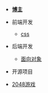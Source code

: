 <!--
 * @Descripttion: 
 * @version: 
 * @Author: suckson
 * @Date: 2019-04-02 12:06:29
 * @LastEditors: suckson
 * @LastEditTime: 2019-09-22 20:30:20
 -->
- [**博主**](aboutme/my.md)

- 前端开发
    - [css](slientdoc/web/html/cssoperation)

- 后端开发
    - [面向对象](serverdoc/java/oop)
    

- 开源项目

- [2048游戏]('https://github.com/Suckson')
